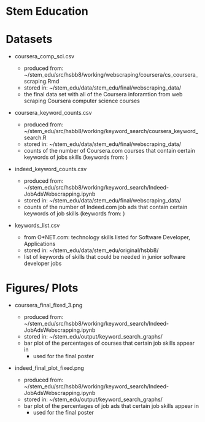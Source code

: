 # Stem Education

# Datasets
- coursera_comp_sci.csv 
  - produced from: ~/stem_edu/src/hsbb8/working/webscraping/coursera/cs_coursera_scraping.Rmd
  - stored in: ~/stem_edu/data/stem_edu/final/webscraping_data/
  - the final data set with all of the Coursera inforamtion from web scraping Coursera computer science courses
  
- coursera_keyword_counts.csv
  - produced from: ~/stem_edu/src/hsbb8/working/keyword_search/coursera_keyword_search.R
  - stored in: ~/stem_edu/data/stem_edu/final/webscraping_data/
  - counts of the number of Coursera.com courses that contain certain keywords of jobs skills (keywords from: )

- indeed_keyword_counts.csv
  - produced from: ~/stem_edu/src/hsbb8/working/keyword_search/Indeed-JobAdsWebscrapping.ipynb
  - stored in: ~/stem_edu/data/stem_edu/final/webscraping_data/
  - counts of the number of Indeed.com job ads that contain certain keywords of job skills (keywords from: )
  
- keywords_list.csv
  - from O*NET.com: technology skills listed for Software Developer, Applications
  - stored in: ~/stem_edu/data/stem_edu/original/hsbb8/
  - list of keywords of skills that could be needed in junior software developer jobs
  

# Figures/ Plots

- coursera_final_fixed_3.png
  - produced from: ~/stem_edu/src/hsbb8/working/keyword_search/Indeed-JobAdsWebscrapping.ipynb
  - stored in: ~/stem_edu/output/keyword_search_graphs/
  - bar plot of the percentages of courses that certain job skills appear in
    - used for the final poster
  
- indeed_final_plot_fixed.png
  - produced from: ~/stem_edu/src/hsbb8/working/keyword_search/Indeed-JobAdsWebscrapping.ipynb
  - stored in: ~/stem_edu/output/keyword_search_graphs/
  - bar plot of the percentages of job ads that certain job skills appear in
    - used for the final poster

